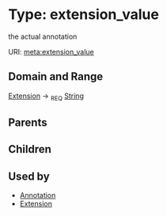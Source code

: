 
# Type: extension_value


the actual annotation

URI: [meta:extension_value](https://w3id.org/biolink/biolinkml/meta/extension_value)


## Domain and Range

[Extension](Extension.md) ->  <sub>REQ</sub> [String](types/String.md)

## Parents


## Children


## Used by

 * [Annotation](Annotation.md)
 * [Extension](Extension.md)
